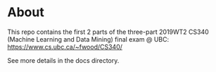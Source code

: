 # About

This repo contains the first 2 parts of the three-part 2019WT2 CS340 (Machine Learning and Data Mining) final exam @ UBC: https://www.cs.ubc.ca/~fwood/CS340/

See more details in the docs directory.
